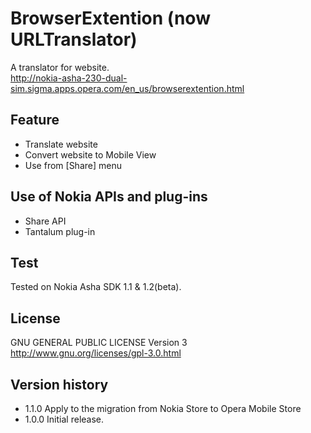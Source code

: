 BrowserExtention (now URLTranslator)
=====================================

A translator for website.   
http://nokia-asha-230-dual-sim.sigma.apps.opera.com/en_us/browserextention.html

Feature 
--------- 
* Translate website 
* Convert website to Mobile View
* Use from [Share] menu

Use of Nokia APIs and plug-ins
--------------------
* Share API
* Tantalum plug-in

Test
-------
Tested on Nokia Asha SDK 1.1 & 1.2(beta).

License
----------
GNU GENERAL PUBLIC LICENSE Version 3
http://www.gnu.org/licenses/gpl-3.0.html

Version history
------------------
* 1.1.0 Apply to the migration from Nokia Store to Opera Mobile Store
* 1.0.0 Initial release.
